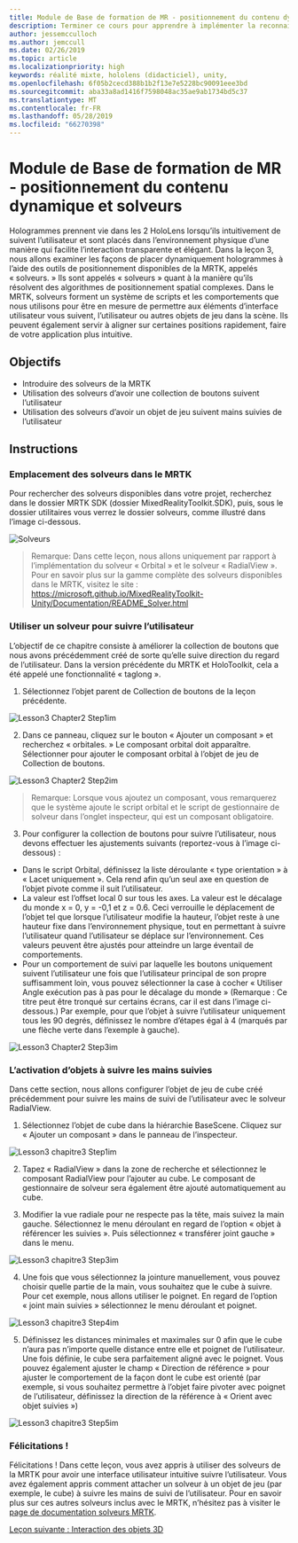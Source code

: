 ```yaml
---
title: Module de Base de formation de MR - positionnement du contenu dynamique et solveurs
description: Terminer ce cours pour apprendre à implémenter la reconnaissance faciale de Azure au sein d’une application de réalité mixte.
author: jessemcculloch
ms.author: jemccull
ms.date: 02/26/2019
ms.topic: article
ms.localizationpriority: high
keywords: réalité mixte, hololens (didacticiel), unity,
ms.openlocfilehash: 6f05b2cecd388b1b2f13e7e5228bc90091eee3bd
ms.sourcegitcommit: aba33a8ad1416f7598048ac35ae9ab1734bd5c37
ms.translationtype: MT
ms.contentlocale: fr-FR
ms.lasthandoff: 05/28/2019
ms.locfileid: "66270398"
---
```

# <a name="mr-learning-base-module---dynamic-content-placement-and-solvers"></a>Module de Base de formation de MR - positionnement du contenu dynamique et solveurs

Hologrammes prennent vie dans les 2 HoloLens lorsqu’ils intuitivement de suivent l’utilisateur et sont placés dans l’environnement physique d’une manière qui facilite l’interaction transparente et élégant. Dans la leçon 3, nous allons examiner les façons de placer dynamiquement hologrammes à l’aide des outils de positionnement disponibles de la MRTK, appelés « solveurs. » Ils sont appelés « solveurs » quant à la manière qu’ils résolvent des algorithmes de positionnement spatial complexes. Dans le MRTK, solveurs forment un système de scripts et les comportements que nous utilisons pour être en mesure de permettre aux éléments d’interface utilisateur vous suivent, l’utilisateur ou autres objets de jeu dans la scène. Ils peuvent également servir à aligner sur certaines positions rapidement, faire de votre application plus intuitive. 

## <a name="objectives"></a>Objectifs

* Introduire des solveurs de la MRTK
* Utilisation des solveurs d’avoir une collection de boutons suivent l’utilisateur
* Utilisation des solveurs d’avoir un objet de jeu suivent mains suivies de l’utilisateur

## <a name="instructions"></a>Instructions

### <a name="location-of-solvers-in-the-mrtk"></a>Emplacement des solveurs dans le MRTK
 Pour rechercher des solveurs disponibles dans votre projet, recherchez dans le dossier MRTK SDK (dossier MixedRealityToolkit.SDK), puis, sous le dossier utilitaires vous verrez le dossier solveurs, comme illustré dans l’image ci-dessous.

![Solveurs](images/lesson3_chapter1_step1im.PNG)

>Remarque: Dans cette leçon, nous allons uniquement par rapport à l’implémentation du solveur « Orbital » et le solveur « RadialView ». Pour en savoir plus sur la gamme complète des solveurs disponibles dans le MRTK, visitez le site : https://microsoft.github.io/MixedRealityToolkit-Unity/Documentation/README_Solver.html

### <a name="use-a-solver-to-follow-the-user"></a>Utiliser un solveur pour suivre l’utilisateur
L’objectif de ce chapitre consiste à améliorer la collection de boutons que nous avons précédemment créé de sorte qu’elle suive direction du regard de l’utilisateur. Dans la version précédente du MRTK et HoloToolkit, cela a été appelé une fonctionnalité « taglong ».

1. Sélectionnez l’objet parent de Collection de boutons de la leçon précédente.

![Lesson3 Chapter2 Step1im](images/Lesson3_chapter2_step1im.PNG)

2. Dans ce panneau, cliquez sur le bouton « Ajouter un composant » et recherchez « orbitales. » Le composant orbital doit apparaître. Sélectionner pour ajouter le composant orbital à l’objet de jeu de Collection de boutons.

![Lesson3 Chapter2 Step2im](images/Lesson3_Chapter2_step2im.PNG)

>Remarque: Lorsque vous ajoutez un composant, vous remarquerez que le système ajoute le script orbital et le script de gestionnaire de solveur dans l’onglet inspecteur, qui est un composant obligatoire. 

3. Pour configurer la collection de boutons pour suivre l’utilisateur, nous devons effectuer les ajustements suivants (reportez-vous à l’image ci-dessous) :
- Dans le script Orbital, définissez la liste déroulante « type orientation » à « Lacet uniquement ». Cela rend afin qu’un seul axe en question de l’objet pivote comme il suit l’utilisateur.
- La valeur est l’offset local 0 sur tous les axes. La valeur est le décalage du monde x = 0, y = -0,1 et z = 0.6. Ceci verrouille le déplacement de l’objet tel que lorsque l’utilisateur modifie la hauteur, l’objet reste à une hauteur fixe dans l’environnement physique, tout en permettant à suivre l’utilisateur quand l’utilisateur se déplace sur l’environnement. Ces valeurs peuvent être ajustés pour atteindre un large éventail de comportements.
- Pour un comportement de suivi par laquelle les boutons uniquement suivent l’utilisateur une fois que l’utilisateur principal de son propre suffisamment loin, vous pouvez sélectionner la case à cocher « Utiliser Angle exécution pas à pas pour le décalage du monde » (Remarque : Ce titre peut être tronqué sur certains écrans, car il est dans l’image ci-dessous.) Par exemple, pour que l’objet à suivre l’utilisateur uniquement tous les 90 degrés, définissez le nombre d’étapes égal à 4 (marqués par une flèche verte dans l’exemple à gauche). 

![Lesson3 Chapter2 Step3im](images/Lesson3_chapter2_step3im.PNG)

### <a name="enabling-objects-to-follow-tracked-hands"></a>L’activation d’objets à suivre les mains suivies

Dans cette section, nous allons configurer l’objet de jeu de cube créé précédemment pour suivre les mains de suivi de l’utilisateur avec le solveur RadialView.

1. Sélectionnez l’objet de cube dans la hiérarchie BaseScene. Cliquez sur « Ajouter un composant » dans le panneau de l’inspecteur. 

![Lesson3 chapitre3 Step1im](images/Lesson3_Chapter3_step1im.PNG)

2. Tapez « RadialView » dans la zone de recherche et sélectionnez le composant RadialView pour l’ajouter au cube. Le composant de gestionnaire de solveur sera également être ajouté automatiquement au cube.

3. Modifier la vue radiale pour ne respecte pas la tête, mais suivez la main gauche. Sélectionnez le menu déroulant en regard de l’option « objet à référencer les suivies ». Puis sélectionnez « transférer joint gauche » dans le menu.

![Lesson3 chapitre3 Step3im](images/Lesson3_chapter3_step3im.PNG)

4. Une fois que vous sélectionnez la jointure manuellement, vous pouvez choisir quelle partie de la main, vous souhaitez que le cube à suivre. Pour cet exemple, nous allons utiliser le poignet. En regard de l’option « joint main suivies » sélectionnez le menu déroulant et poignet. 

![Lesson3 chapitre3 Step4im](images/Lesson3_chapter3_step4im.PNG)

5. Définissez les distances minimales et maximales sur 0 afin que le cube n’aura pas n’importe quelle distance entre elle et poignet de l’utilisateur. Une fois définie, le cube sera parfaitement aligné avec le poignet. Vous pouvez également ajuster le champ « Direction de référence » pour ajuster le comportement de la façon dont le cube est orienté (par exemple, si vous souhaitez permettre à l’objet faire pivoter avec poignet de l’utilisateur, définissez la direction de la référence à « Orient avec objet suivies »)

![Lesson3 chapitre3 Step5im](images/Lesson3_chapter3_step5im.PNG)

### <a name="congratulations"></a>Félicitations !
Félicitations ! Dans cette leçon, vous avez appris à utiliser des solveurs de la MRTK pour avoir une interface utilisateur intuitive suivre l’utilisateur. Vous avez également appris comment attacher un solveur à un objet de jeu (par exemple, le cube) à suivre les mains de suivi de l’utilisateur. Pour en savoir plus sur ces autres solveurs inclus avec le MRTK, n’hésitez pas à visiter le [page de documentation solveurs MRTK](https://microsoft.github.io/MixedRealityToolkit-Unity/Documentation/README_Solver.html).

[Leçon suivante : Interaction des objets 3D](mrlearning-base-ch4.md)

